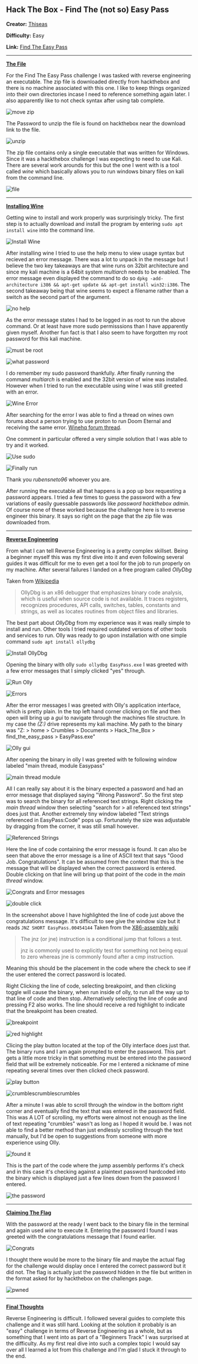 ## **Hack The Box - Find The (not so) Easy Pass**

**Creator:** [Thiseas](https://app.hackthebox.com/users/93)

**Difficulty:** Easy

**Link:** [Find The Easy Pass](https://app.hackthebox.com/challenges/5)

---


<ins>**The File**</ins>

For the Find The Easy Pass challenge I was tasked with reverse engineering an executable. The zip file is downloaded directly from hackthebox and there is no machine associated with this one. I like to keep things organized into their own directories incase I need to reference something again later. I also apparently like to not check syntax after using tab complete.

![move zip](/docs/assets/images/HTB/easypass/easypass01.png)

The Password to unzip the file is found on hackthebox near the download link to the file.

![unzip](/docs/assets/images/HTB/easypass/easypass02.png)

The zip file contains only a single executable that was written for Windows. Since it was a hackthebox challenge I was expecting to need to use Kali. There are several work arounds for this but the one I went with is a tool called *wine* which basically allows you to run windows binary files on kali from the command line.

![file](/docs/assets/images/HTB/easypass/easypass03.png)

---


<ins>**Installing Wine**</ins>

Getting wine to install and work properly was surprisingly tricky. The first step is to actually download and install the program by entering `sudo apt install wine` into the command line.

![Install Wine](/docs/assets/images/HTB/easypass/easypass04.png)

After installing wine I tried to use the help menu to view usage syntax but recieved an error message. There was a lot to unpack in the message but I believe the two key takeaways are that wine runs on 32bit architecture and since my kali machine is a 64bit system *multiarch* needs to be enabled. The error message even displayed the command to do so `dpkg -add-architecture i386 && apt-get update && apt-get install win32:i386`. The second takeaway being that wine seems to expect a filename rather than a switch as the second part of the argument. 

![no help](/docs/assets/images/HTB/easypass/easypass05.png)

As the error message states I had to be logged in as root to run the above command. Or at least have more sudo permisssions than I have apparently given myself. Another fun fact is that I also seem to have forgotten my root password for this kali machine.

![must be root ](/docs/assets/images/HTB/easypass/easypass06.png)

![what password](/docs/assets/images/HTB/easypass/easypass07.png)

I do remember my sudo password thankfully. After finally running the command *multiarch* is enabled and the 32bit version of wine was installed. However when I tried to run the executable using wine I was still greeted with an error.

![Wine Error](/docs/assets/images/HTB/easypass/easypass08.png)

After searching for the error I was able to find a thread on wines own forums about a person trying to use proton to run Doom Eternal and receiving the same error. [Winehq forum thread](https://forum.winehq.org/viewtopic.php?t=34517).

One comment in particular offered a very simple solution that I was able to try and it worked. 

![Use sudo](/docs/assets/images/HTB/easypass/easypass09.png)

![Finally run](/docs/assets/images/HTB/easypass/easypass10.png)

Thank you *rubensneto96* whoever you are.

After running the executable all that happens is a pop up box requesting a password appears. I tried a few times to guess the password with a few variations of easily guessable passwords like *password* *hackthebox* *admin*. Of course none of these worked because the challenge here is to reverse engineer this binary. It says so right on the page that the zip file was downloaded from.

---


<ins>**Reverse Engineering**</ins>

From what I can tell Reverse Engineering is a pretty complex skillset. Being a beginner myself this was my first dive into it and even following several guides it was difficult for me to even get a tool for the job to run properly on my machine. After several failures I landed on a free program called *OllyDbg*

Taken from [Wikipedia]()

>OllyDbg is an x86 debugger that emphasizes binary code analysis, which is useful when source code is not available. It traces registers, recognizes procedures, API calls, switches, tables, constants and strings, as well as locates routines from object files and libraries.

The best part about *OllyDbg* from my experience was it was really simple to install and run. Other tools I tried required outdated versions of other tools and services to run. Olly was ready to go upon installation with one simple command
`sudo apt install ollydbg`

![Install OllyDbg](/docs/assets/images/HTB/easypass/easypass11.png)

Opening the binary with olly `sudo ollydbg EasyPass.exe` I was greeted with a few error messages that I simply clicked "yes" through.

![Run Olly](/docs/assets/images/HTB/easypass/easypass12.png)

![Errors](/docs/assets/images/HTB/easypass/easypass13.png)

After the error messages I was greeted with Olly's application interface, which is pretty plain. In the top left hand corner clicking on file and then open will bring up a *gui* to navigate through the machines file structure. In my case the *(Z:)* drive represents my kali machine. My path to the binary was "Z: > home > Crumbles > Documents > Hack_The_Box > find_the_easy_pass > EasyPass.exe"

![Olly gui](/docs/assets/images/HTB/easypass/easypass14.png)

After opening the binary in olly I was greeted with te following window labeled "main thread, module Easypass"

![main thread module](/docs/assets/images/HTB/easypass/easypass15.png)

All I can really say about it is the binary expected a password and had an error message that displayed saying "Wrong Password". So the first step was to search the binary for all referenced text strings. Right clicking the *main thread* window then selecting "search for > all referenced text strings" does just that. Another extremely tiny window labeled "Text strings referenced in EasyPass:Code" pops up. Fortunately the size was adjustable by dragging from the corner, it was still small however.

![Referenced Strings](/docs/assets/images/HTB/easypass/easypass16.png)

Here the line of code containing the error message is found. It can also be seen that above the error message is a line of ASCII text that says "Good Job. Congratulations". It can be assumed from the context that this is the message that will be displayed when the correct password is entered. Double clicking on that line will bring up that point of the code in the *main thread* window.

![Congrats and Error messages](/docs/assets/images/HTB/easypass/easypass17.png)

![double click](/docs/assets/images/HTB/easypass/easypass18.png)

In the screenshot above I have highlighted the line of code just above the congratulations message. It's difficult to see give the window size but it reads `JNZ SHORT EasyPass.00454144` Taken from the [X86-assembly wiki](https://www.aldeid.com/wiki/X86-assembly/Instructions/jnz)

> The jnz (or jne) instruction is a conditional jump that follows a test. 
>
>jnz is commonly used to explicitly test for something not being equal to zero whereas jne is commonly found after a cmp instruction. 

Meaning this should be the placement in the code where the check to see if the user entered the correct password is located.

Right Clicking the line of code, selecting breakpoint, and then clicking toggle will cause the binary, when run inside of olly, to run all the way up to that line of code and then stop. Alternatively selecting the line of code and pressing F2 also works. The line should receive a red highlight to indicate that the breakpoint has been created.

![breakpoint](/docs/assets/images/HTB/easypass/easypass19.png)

![red highlight](/docs/assets/images/HTB/easypass/easypass20.png)


Clicing the play button located at the top of the Olly interface does just that. The binary runs and I am again prompted to enter the password. This part gets a little more tricky in that something must be entered into the password field that will be extremely noticeable. For me I entered a nickname of mine repeating several times over then clicked check password. 

![play button](/docs/assets/images/HTB/easypass/easypass21.png)

![crumblescrumblescrumbles](/docs/assets/images/HTB/easypass/easypass22.png)

After a minute I was able to scroll through the window in the bottom right corner and eventually find the text that was entered in the password field. This was A LOT of scrolling, my efforts were almost not enough as the line of text repeating "crumbles" wasn't as long as I hoped it would be. I was not able to find a better method than just endlessly scrolling through the text manually, but I'd be open to suggestions from someone with more experience using Olly.

![found it](/docs/assets/images/HTB/easypass/easypass23.png)

This is the part of the code where the jump assembly performs it's check and in this case it's checking against a plaintext password hardcoded into the binary which is displayed just a few lines down from the password I entered.

![the password](/docs/assets/images/HTB/easypass/easypass24.png)

---


<ins>**Claiming The Flag**</ins>

With the password at the ready I went back to the binary file in the terminal and again used *wine* to execute it. Entering the password I found I was greeted with the congratulations message that I found earlier. 

![Congrats](/docs/assets/images/HTB/easypass/easypass25.png)

I thought there would be more to the binary file and maybe the actual flag for the challenge would display once I entered the correct password but it did not. The flag is actually just the password hidden in the file but written in the format asked for by hackthebox on the challenges page.

![pwned](/docs/assets/images/HTB/easypass/easypass26.png)

---


<ins>**Final Thoughts**</ins>

Reverse Engineering is difficult. I followed several guides to complete this challenge and it was still hard. Looking at the solution it probably is an "easy" challenge in terms of Reverse Engineering as a whole, but as something that I went into as part of a "Beginners Track" I was surprised at the difficulty. As my first real dive into such a complex topic I would say over all I learned a lot from this challenge and I'm glad I stuck it through to the end.
 


